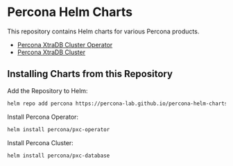 # Percona Helm Charts

This repository contains Helm charts for various Percona products.

* [Percona XtraDB Cluster Operator](charts/pxc-operator/)
* [Percona XtraDB Cluster](charts/pxc-database/)

## Installing Charts from this Repository

Add the Repository to Helm:

```bash
helm repo add percona https://percona-lab.github.io/percona-helm-charts
```

Install Percona Operator:

```bash
helm install percona/pxc-operator
```

Install Percona Cluster:

```bash
helm install percona/pxc-database
```
